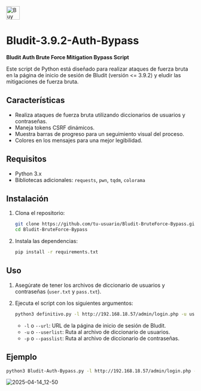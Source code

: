 <a href='https://ko-fi.com/O4O3W3IIA' target='_blank'>
  <img height='36' style='border:0px;height:36px;' src='https://storage.ko-fi.com/cdn/kofi5.png?v=6' border='0' alt='Buy Me a Coffee at ko-fi.com' />
</a>

# Bludit-3.9.2-Auth-Bypass

**Bludit Auth Brute Force Mitigation Bypass Script**

Este script de Python está diseñado para realizar ataques de fuerza bruta en la página de inicio de sesión de Bludit (versión <= 3.9.2) y eludir las mitigaciones de fuerza bruta.

## Características

- Realiza ataques de fuerza bruta utilizando diccionarios de usuarios y contraseñas.
- Maneja tokens CSRF dinámicos.
- Muestra barras de progreso para un seguimiento visual del proceso.
- Colores en los mensajes para una mejor legibilidad.

## Requisitos

- Python 3.x
- Bibliotecas adicionales: `requests`, `pwn`, `tqdm`, `colorama`

## Instalación

1. Clona el repositorio:

    ```sh
    git clone https://github.com/tu-usuario/Bludit-BruteForce-Bypass.git
    cd Bludit-BruteForce-Bypass
    ```

2. Instala las dependencias:

    ```sh
    pip install -r requirements.txt
    ```

## Uso

1. Asegúrate de tener los archivos de diccionario de usuarios y contraseñas (`user.txt` y `pass.txt`).

2. Ejecuta el script con los siguientes argumentos:

    ```sh
    python3 definitivo.py -l http://192.168.18.57/admin/login.php -u user.txt -p /usr/share/wordlists/rockyou.txt
    ```

    - `-l` o `--url`: URL de la página de inicio de sesión de Bludit.
    - `-u` o `--userlist`: Ruta al archivo de diccionario de usuarios.
    - `-p` o `--passlist`: Ruta al archivo de diccionario de contraseñas.

## Ejemplo

```sh
python3 Bludit-Auth-Bypass.py -l http://192.168.18.57/admin/login.php -u user.txt -p /usr/share/wordlists/rockyou.txt
```
![2025-04-14_12-50](https://github.com/user-attachments/assets/5d76e17f-1c01-414c-b52e-cfd343449c79)


